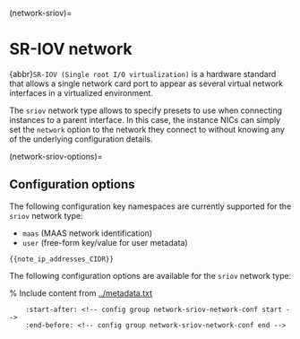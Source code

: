 (network-sriov)=
# SR-IOV network

<!-- Include start SR-IOV intro -->
{abbr}`SR-IOV (Single root I/O virtualization)` is a hardware standard that allows a single network card port to appear as several virtual network interfaces in a virtualized environment.
<!-- Include end SR-IOV intro -->

The `sriov` network type allows to specify presets to use when connecting instances to a parent interface.
In this case, the instance NICs can simply set the `network` option to the network they connect to without knowing any of the underlying configuration details.

(network-sriov-options)=
## Configuration options

The following configuration key namespaces are currently supported for the `sriov` network type:

- `maas` (MAAS network identification)
- `user` (free-form key/value for user metadata)

```{note}
{{note_ip_addresses_CIDR}}
```

The following configuration options are available for the `sriov` network type:

% Include content from [../metadata.txt](../metadata.txt)
```{include} ../metadata.txt
    :start-after: <!-- config group network-sriov-network-conf start -->
    :end-before: <!-- config group network-sriov-network-conf end -->
```
